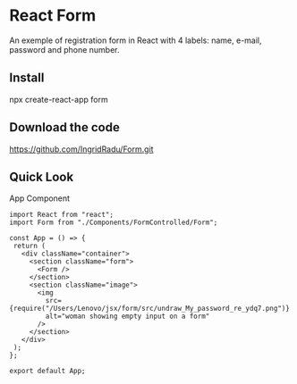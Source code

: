 # React Form
An exemple of registration form in React with 4 labels: name, e-mail, password and phone number.

## Install
npx create-react-app form

## Download the code
https://github.com/IngridRadu/Form.git

## Quick Look
App Component
 ```
 import React from "react";
import Form from "./Components/FormControlled/Form";

const App = () => {
  return (
    <div className="container">
      <section className="form">
        <Form />
      </section>
      <section className="image">
        <img
          src={require("/Users/Lenovo/jsx/form/src/undraw_My_password_re_ydq7.png")}
          alt="woman showing empty input on a form"
        />
      </section>
    </div>
  );
};

export default App;
```



